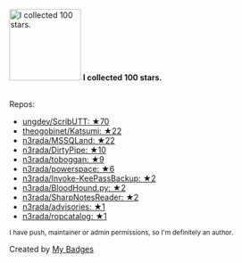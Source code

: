 <img src="https://my-badges.github.io/my-badges/stars-100.png" alt="I collected 100 stars." title="I collected 100 stars." width="128">
<strong>I collected 100 stars.</strong>
<br><br>

Repos:

* <a href="https://github.com/ungdev/ScribUTT">ungdev/ScribUTT: ★70</a>
* <a href="https://github.com/theogobinet/Katsumi">theogobinet/Katsumi: ★22</a>
* <a href="https://github.com/n3rada/MSSQLand">n3rada/MSSQLand: ★22</a>
* <a href="https://github.com/n3rada/DirtyPipe">n3rada/DirtyPipe: ★10</a>
* <a href="https://github.com/n3rada/toboggan">n3rada/toboggan: ★9</a>
* <a href="https://github.com/n3rada/powerspace">n3rada/powerspace: ★6</a>
* <a href="https://github.com/n3rada/Invoke-KeePassBackup">n3rada/Invoke-KeePassBackup: ★2</a>
* <a href="https://github.com/n3rada/BloodHound.py">n3rada/BloodHound.py: ★2</a>
* <a href="https://github.com/n3rada/SharpNotesReader">n3rada/SharpNotesReader: ★2</a>
* <a href="https://github.com/n3rada/advisories">n3rada/advisories: ★1</a>
* <a href="https://github.com/n3rada/ropcatalog">n3rada/ropcatalog: ★1</a>

<sup>I have push, maintainer or admin permissions, so I'm definitely an author.<sup>



Created by <a href="https://github.com/my-badges/my-badges">My Badges</a>